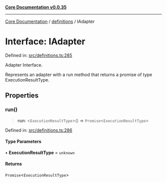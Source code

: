 [**Core Documentation v0.0.35**](../../README.md)

***

[Core Documentation](../../modules.md) / [definitions](../README.md) / IAdapter

# Interface: IAdapter

Defined in: [src/definitions.ts:285](https://github.com/stonemjs/core/blob/c9d95b58ccfb8efcaba0bed7bbf19084836cc28d/src/definitions.ts#L285)

Adapter Interface.

Represents an adapter with a run method that returns a promise of type ExecutionResultType.

## Properties

### run()

> **run**: \<`ExecutionResultType`\>() => `Promise`\<`ExecutionResultType`\>

Defined in: [src/definitions.ts:286](https://github.com/stonemjs/core/blob/c9d95b58ccfb8efcaba0bed7bbf19084836cc28d/src/definitions.ts#L286)

#### Type Parameters

• **ExecutionResultType** = `unknown`

#### Returns

`Promise`\<`ExecutionResultType`\>
